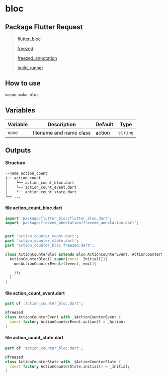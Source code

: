 # bloc

## Package Flutter Request
>[flutter_bloc](https://pub.dev/packages/flutter_bloc)
>
>[freezed](https://pub.dev/packages/freezed)
>
>[freezed_annotation](https://pub.dev/packages/freezed_annotation)
>
>[build_runner](https://pub.dev/packages/build_runner)

## How to use 


```sh
mason make bloc
```

## Variables

| Variable       | Description             | Default     | Type     |
| -------------- | ----------------------- | ----------- | -------- |
| `name`         | filename and name class | action      | `string` |

## Outputs
#### Structure
```sh
--name action_count
├── action_count
│    └── action_count_bloc.dart
│    └── action_count_event.dart
│    └── action_count_state.dart
└── ...
```

#### file action_count_bloc.dart
```dart
import 'package:flutter_bloc/flutter_bloc.dart';
import 'package:freezed_annotation/freezed_annotation.dart';


part 'action_counter_event.dart';
part 'action_counter_state.dart';
part 'action_counter_bloc.freezed.dart';

class ActionCounterBloc extends Bloc<ActionCounterEvent, ActionCounterState>{
  ActionCounterBloc():super(const _Initial()){
    on<ActionCounterEvent>((event, emit){

    });
  }
}
```

#### file action_count_event.dart
```dart
part of 'action_counter_bloc.dart';

@freezed
class ActionCounterEvent with _$ActionCounterEvent {
  const factory ActionCounterEvent.action() = _Action;
}
```

#### file action_count_state.dart
```dart
part of 'action_counter_bloc.dart';

@freezed
class ActionCounterState with _$ActionCounterState {
  const factory ActionCounterState.initial() = _Initial;
}
```